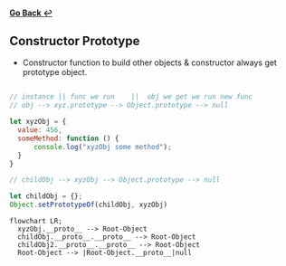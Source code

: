 #### [Go Back ↩](../README.md) 
## Constructor Prototype

  - Constructor function to build other objects & constructor always get prototype object.

  ```javascript

  // instance || func we run    ||  obj we get we run new func                       
  // obj --> xyz.prototype --> Object.prototype --> null

  let xyzObj = {
    value: 456,
    someMethod: function () {
        console.log("xyzObj some method");
    }
  }

  // childObj --> xyzObj --> Object.prototype --> null
  
  let childObj = {};
  Object.setPrototypeOf(childObj, xyzObj)
  ```

  ```mermaid
  flowchart LR;
    xyzObj.__proto__ --> Root-Object
    childObj.__proto__.__proto__ --> Root-Object
    childObj2.__proto__.__proto__ --> Root-Object
    Root-Object --> |Root-Object.__proto__|null
  ```
